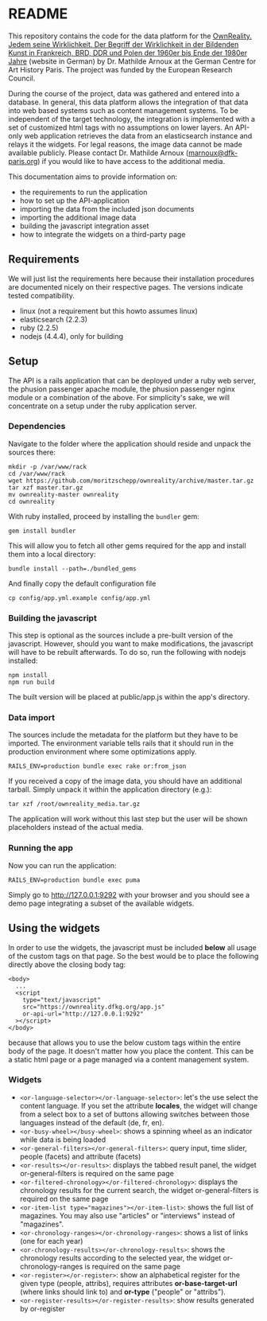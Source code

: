 # README

This repository contains the code for the data platform for the [OwnReality. Jedem seine Wirklichkeit. Der Begriff der Wirklichkeit in der Bildenden Kunst in Frankreich, BRD, DDR und Polen der 1960er bis Ende der 1980er Jahre](https://dfk-paris.org/de/research-project/ownreality-jedem-seine-wirklichkeit-21.html) (website in German) by Dr. Mathilde Arnoux at the German Centre for Art History Paris. The project was funded by the European Research Council.

During the course of the project, data was gathered and entered into a database.
In general, this data platform allows the integration of that data into web
based systems such as content management systems. To be independent of the
target technology, the integration is implemented with a set of customized html
tags with no assumptions on lower layers. An API-only web application retrieves
the data from an elasticsearch instance and relays it the widgets. For legal
reasons, the image data cannot be made available publicly. Please contact Dr.
Mathilde Arnoux (marnoux@dfk-paris.org) if you would like to have access to the
additional media.

This documentation aims to provide information on:

* the requirements to run the application
* how to set up the API-application
* importing the data from the included json documents
* importing the additional image data
* building the javascript integration asset
* how to integrate the widgets on a third-party page

## Requirements

We will just list the requirements here because their installation procedures
are documented nicely on their respective pages. The versions indicate tested
compatibility.

* linux (not a requirement but this howto assumes linux)
* elasticsearch (2.2.3)
* ruby (2.2.5)
* nodejs (4.4.4), only for building

## Setup

The API is a rails application that can be deployed under a ruby web server, the
phusion passenger apache module, the phusion passenger nginx module or a
combination of the above. For simplicity's sake, we will concentrate on a setup
under the ruby application server.

### Dependencies

Navigate to the folder where the application should reside and unpack the
sources there:

    mkdir -p /var/www/rack
    cd /var/www/rack
    wget https://github.com/moritzschepp/ownreality/archive/master.tar.gz
    tar xzf master.tar.gz
    mv ownreality-master ownreality
    cd ownreality

With ruby installed, proceed by installing the `bundler` gem:

    gem install bundler

This will allow you to fetch all other gems required for the app and install
them into a local directory:

    bundle install --path=./bundled_gems

And finally copy the default configuration file

    cp config/app.yml.example config/app.yml

### Building the javascript

This step is optional as the sources include a pre-built version of the
javascript. However, should you want to make modifications, the javascript will
have to be rebuilt afterwards. To do so, run the following with nodejs
installed:

    npm install
    npm run build

The built version will be placed at public/app.js within the app's directory.

### Data import

The sources include the metadata for the platform but they have to be imported.
The environment variable tells rails that it should run in the production
environment where some optimizations apply.

    RAILS_ENV=production bundle exec rake or:from_json

If you received a copy of the image data, you should have an additional tarball.
Simply unpack it within the application directory (e.g.):

    tar xzf /root/ownreality_media.tar.gz

The application will work without this last step but the user will be shown
placeholders instead of the actual media.

### Running the app

Now you can run the application:

    RAILS_ENV=production bundle exec puma

Simply go to http://127.0.0.1:9292 with your browser and you should see a demo
page integrating a subset of the available widgets.


## Using the widgets

In order to use the widgets, the javascript must be included **below** all usage
of the custom tags on that page. So the best would be to place the following 
directly above the closing body tag:

    <body>
      ...
      <script
        type="text/javascript"
        src="https://ownreality.dfkg.org/app.js"
        or-api-url="http://127.0.0.1:9292"
      ></script>
    </body>

because that allows you to use the below custom tags within the entire body of
the page. It doesn't matter how you place the content. This can be a static html
page or a page managed via a content management system.

### Widgets

* `<or-language-selector></or-language-selector>`: let's the use select the
content language. If you set the attribute **locales**, the widget will change
from a select box to a set of buttons allowing switches between those languages
instead of the default (de, fr, en).
* `<or-busy-wheel></busy-wheel>`: shows a spinning wheel as an indicator while
data is being loaded
* `<or-general-filters></or-general-filters>`: query input, time slider, people
(facets) and attribute (facets)
* `<or-results></or-results>`: displays the tabbed result panel, the widget
or-general-filters is required on the same page
* `<or-filtered-chronology></or-filtered-chronology>`: displays the chronology
results for the current search, the widget or-general-filters is required on the
same page
* `<or-item-list type="magazines"></or-item-list>`: shows the full list of
magazines. You may also use "articles" or "interviews" instead of "magazines".
* `<or-chronology-ranges></or-chronology-ranges>`: shows a list of links (one
for each year)
* `<or-chronology-results></or-chronology-results>`: shows the chronology
results according to the selected year, the widget or-chronology-ranges is
required on the same page
* `<or-register></or-register>`: show an alphabetical register for the given
type (people, attribs), requires attributes **or-base-target-url** (where links
should link to) and **or-type** ("people" or "attribs").
* `<or-register-results></or-register-results>`: show results generated by
or-register 